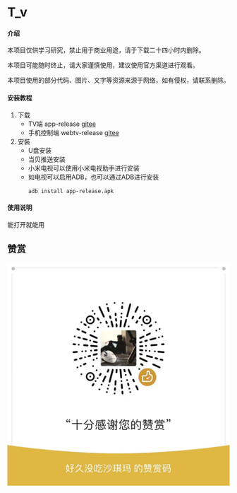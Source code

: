 # T_v

#### 介绍
本项目仅供学习研究，禁止用于商业用途，请于下载二十四小时内删除。

本项目可能随时终止，请大家谨慎使用，建议使用官方渠道进行观看。

本项目使用的部分代码、图片、文字等资源来源于网络，如有侵权，请联系删除。



#### 安装教程
1. 下载
    * TV端 app-release [gitee](https://gitee.com/Csjon/apks/raw/master/app-release.apk)
    * 手机控制端 webtv-release [gitee](https://gitee.com/Csjon/apks/raw/master/webtv-release.apk)
2. 安裝
    * U盘安装
    * 当贝推送安装
    * 小米电视可以使用小米电视助手进行安装
    * 如电视可以启用ADB，也可以通过ADB进行安装
       ```shell
       adb install app-release.apk

#### 使用说明

  能打开就能用
 
## 赞赏

![image](./zs.jpg)

